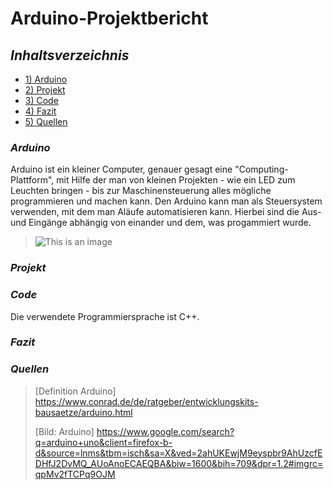 # **Arduino-Projektbericht** 

## **_Inhaltsverzeichnis_** 
- [1) Arduino](#arduino)
- [2) Projekt](#projekt) 
- [3) Code](#code) 
- [4) Fazit](#fazit) 
- [5) Quellen](#quellen) 

### _Arduino_ 
Arduino ist ein kleiner Computer, genauer gesagt eine "Computing-Plattform", mit Hilfe der man von kleinen Projekten - wie ein LED zum Leuchten bringen - bis zur Maschinensteuerung alles mögliche programmieren und machen kann. Den Arduino kann man als Steuersystem verwenden, mit dem man Aläufe automatisieren kann. Hierbei sind die Aus- und Eingänge abhängig von einander und dem, was progammiert wurde. 
> ![This is an image](https://m.media-amazon.com/images/I/51txW1iicVL._AC_.jpg)

### _Projekt_
### _Code_ 
Die verwendete Programmiersprache ist C++.
### _Fazit_ 
### _Quellen_
> [Definition Arduino] https://www.conrad.de/de/ratgeber/entwicklungskits-bausaetze/arduino.html
>
> [Bild: Arduino] https://www.google.com/search?q=arduino+uno&client=firefox-b-d&source=lnms&tbm=isch&sa=X&ved=2ahUKEwjM9eyspbr9AhUzcfEDHfJ2DvMQ_AUoAnoECAEQBA&biw=1600&bih=709&dpr=1.2#imgrc=qpMv2fTCPq9OJM
